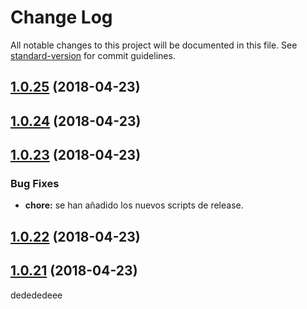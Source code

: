 # Change Log

All notable changes to this project will be documented in this file. See [standard-version](https://github.com/conventional-changelog/standard-version) for commit guidelines.

<a name="1.0.25"></a>
## [1.0.25](https://github.com/Yasti4/imageview-api/compare/v1.0.24...v1.0.25) (2018-04-23)



<a name="1.0.24"></a>
## [1.0.24](https://github.com/Yasti4/imageview-api/compare/v1.0.23...v1.0.24) (2018-04-23)



<a name="1.0.23"></a>
## [1.0.23](https://github.com/Yasti4/imageview-api/compare/v1.0.22...v1.0.23) (2018-04-23)

### Bug Fixes

* **chore:** se han añadido los nuevos scripts de release.

<a name="1.0.22"></a>
## [1.0.22](https://github.com/Yasti4/imageview-api/compare/v1.0.21...v1.0.22) (2018-04-23)



<a name="1.0.21"></a>
## [1.0.21](https://github.com/Yasti4/imageview-api/compare/v1.0.20...v1.0.21) (2018-04-23)

dedededeee